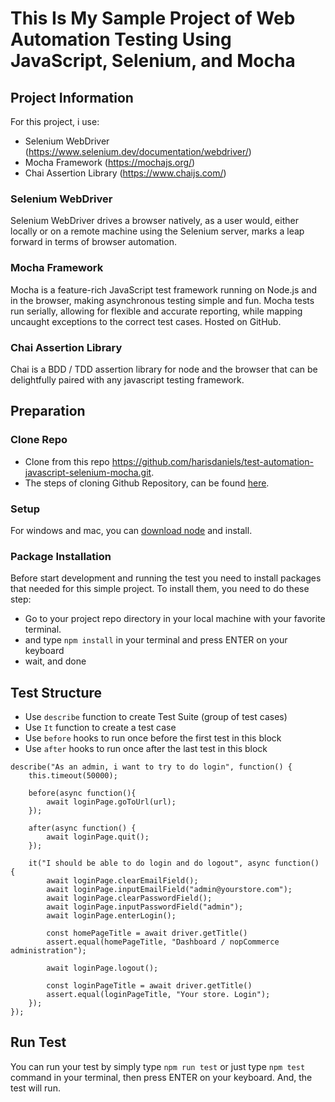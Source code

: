 # This Is My Sample Project of Web Automation Testing Using JavaScript, Selenium, and Mocha

## Project Information
For this project, i use:
- Selenium WebDriver (https://www.selenium.dev/documentation/webdriver/)
- Mocha Framework (https://mochajs.org/)
- Chai Assertion Library (https://www.chaijs.com/)

### Selenium WebDriver
Selenium WebDriver drives a browser natively, as a user would, either locally or on a remote machine using the Selenium server, marks a leap forward in terms of browser automation.

### Mocha Framework
Mocha is a feature-rich JavaScript test framework running on Node.js and in the browser, making asynchronous testing simple and fun. 
Mocha tests run serially, allowing for flexible and accurate reporting, while mapping uncaught exceptions to the correct test cases. Hosted on GitHub.

### Chai Assertion Library
Chai is a BDD / TDD assertion library for node and the browser that can be delightfully paired with any javascript testing framework.

## Preparation

### Clone Repo
- Clone from this repo https://github.com/harisdaniels/test-automation-javascript-selenium-mocha.git.
- The steps of cloning Github Repository, can be found [here](https://docs.github.com/en/github/creating-cloning-and-archiving-repositories/cloning-a-repository-from-github/cloning-a-repository).

### Setup
For windows and mac, you can [download node](https://nodejs.org/en/) and install.

### Package Installation
Before start development and running the test you need to install packages that needed for this simple project. To install them, you need to do these step:

- Go to your project repo directory in your local machine with your favorite terminal.
- and type `npm install` in your terminal and press ENTER on your keyboard
- wait, and done


## Test Structure
- Use `describe` function to create Test Suite (group of test cases)
- Use `It` function to create a test case
- Use `before` hooks to run once before the first test in this block
- Use `after` hooks to run once after the last test in this block

```
describe("As an admin, i want to try to do login", function() {
    this.timeout(50000);

    before(async function(){
        await loginPage.goToUrl(url);
    });

    after(async function() {
        await loginPage.quit();
    });

    it("I should be able to do login and do logout", async function() {
        await loginPage.clearEmailField();
        await loginPage.inputEmailField("admin@yourstore.com");
        await loginPage.clearPasswordField();
        await loginPage.inputPasswordField("admin");
        await loginPage.enterLogin();

        const homePageTitle = await driver.getTitle()
        assert.equal(homePageTitle, "Dashboard / nopCommerce administration");
        
        await loginPage.logout();

        const loginPageTitle = await driver.getTitle()
        assert.equal(loginPageTitle, "Your store. Login");
    });
});
```


## Run Test
You can run your test by simply type `npm run test` or just type `npm test` command in your terminal, then press ENTER on your keyboard. And, the test will run.
